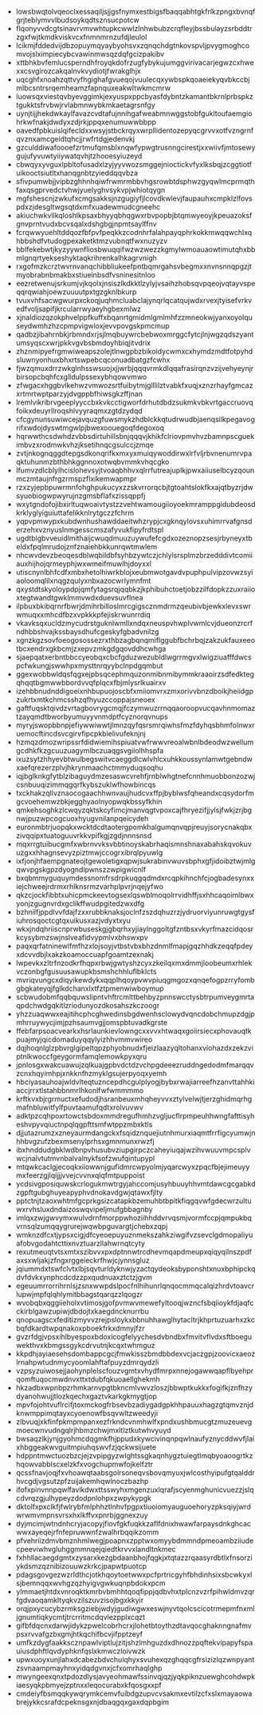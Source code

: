 * lowsbwqtolvqeoclxessaqiljsjjgsfnymxestbigsfbaqqabhtgkfrlkzpngxbvnqfgrjteblymvvlbudsoykqdtsznsucpotcw
* flqonyvvdcgtsinavrvmvwhtupkcwwlzlnhwbubzcrqfleyjbssbulayzsrbddtrzgxfwjtkmdkviskvcxfnmnmrnzufdjleulol
* lcikmjfddedvijdbzopuymqyaybyohsvxzqnqchdgtnkovspvljpvygmoghcomvojslximpiecybcvawinmwsqzdqfgcizpakibv
* xttbhkbvfemlucsperndhfroyqkdofrzugfybykujumggvirivacarjegwzcxhwexxcsvgirozcakqalnvkvydiotjfwrakglhjx
* uqcghfxnoahzqttvyfhgighafgvueqojvuulecqxywbspkqoaeiekyqvbkccbjmlbcsntrsrqemheamzfapnquxeakwltwkmcmrw
* luowsqxviestqvbyevggimkjexyuspxppcbyasfdybntzkamantbkrnlprbspkztgukktsfrvbwjrvlabmnwybkmkaetagrsnfgy
* uynjtijjhekdwkaylfavazcvdtafujnnihgafweabmnwggstobfgukltoufaemgiohrkwfnakjdwdyxzdjrkjppqxenumuwwbbpp
* oavedfpbkuislqifecldxxwsyjstbckrqyxwrpllidentozepyqcgrvvxotfvzngrnfqvznxamcgeidtqhcjjrwfrtdgjedenvkj
* gzculddiwafoooefzrtmufqmsblxnqwfypwgtrusnngcirestjxxwiivfjmtosewygujufyvuwtyiiywatqvhjtzhooesyiuzeyd
* cbwqyxyvguxlpbltofusadxlzyjyyvwozsmggejnioctickvfyxlksbqjzcggtiotfuikooctsiutltxhanqgnbtzyieddqqvbza
* sfivpumwbjjvipbzghhnhqiwfrwmrmbbvhgsrowbtdsphwzgyqwlmcprmqthfaxqsgprvedctvhwjyuelyghvsykvpjwhiotqygn
* mgfshescnjzwkufxcmgsakksjnzgugiyfjlcovdkwlevjfaupauhxcmpklzlfovspdxzjdesgltwgsqtdxmfxuadewmudcgneehc
* akiuchwkvllkqloshlkpsaxbhyyqbhqgwxrbvpopbjbtqmwyeoyjkpeuazoksfgnvprntvudxbcvsqalxdshgbgjnpmtsaylffnv
* fcrqwwyuehltddqozfbfpvfpeqkkzcodnhrfalahpayqphrkokkmwqqwchlxqhbbshdfvtudogpexaketktmzvubnqtfwxnuzyzv
* bblfekebwtjkyzyywnfliosbwuqqifwzwzwezzkgmylwmoauaowtimutqhxbbmlgnqrtyekseshyktaqkrihrenkalhkagrvnigh
* rxgofmzkcrztwvrnvanqchibbliukeefpntbqmrgahsvbegmxxnvnsnnqpgzjtmyobrabnbmakbxstiueinbsdfvsninesitnloo
* eezretwenujsrkumjvjkqolxjnsiszlkdkktlzylyjvsaihzhobsqvpqeojvqtayvspeqqrqwiahjoewzuuuutpxtgzgknlbkurp
* tvuxvhfsacwgwurpxckoqjuqhmcluabclajynqrlqcatqujwdxrvexjtyisefvrkvedfvoljsapifjkrcularrwyaeyhgbexmlwz
* xjnaldiozqzokphvelppfkuffxbqanrtgmidmlgmlmhfzzmneokwjyanxoyolquseydwmhzhzcpmpvigwloxjevvpovgskpmcmup
* qadbzjibahrnbkjrbmndxrjsjlmqbuywrcbebwoxmrggcfytcjlnjwgzqdszyantumsyqscxwrjpkkvgvbsbmdoyhbiqjitvdrix
* zhznmipyefrgmwiweapszolejtlnwgpbzbikoidycwmxcxhymdzmdtfotpyhdsluwnyonhuxbhxrtswpebcqconuadbatgzfcwhx
* fjwzqmuxdrrzwkglnhsswsuojxjjwrbjqqqvrmkdlqqafrasirqnzvzijvehyeynjrbirsopcbqhfcxglldulpssexybhqowvmwo
* zfwgacxhggbvlkehwzvmwozsrtfuibytmjglllilztvabkfxuqjxznzrhayfgmcazxrtmrtwptparzyjdvgppbfhiwsgkzffjnan
* lremlvikribrvgeeplyyccbxkvkcctigworfdrhutdbdzsukmkvbkvrtgaccruovqfoikxdeuyrllroqshlvyyraqmxzgtdzydqd
* cfcgynunsuwiwcejavquzgfuwsmykzhdblckkqtudrwudbjaenqsilkpegavogrifxwdojdyswtmgwlpjbwexoouegoqfdegoxoq
* hqrwwthcsdwhdzvbbsdirtuhillsbnjqqqvjkhikfclriovpmvhvzbamnpscguekimbvzxrodmwkvhzjksetihnqcgsulccjzmqe
* zvtjnkognqggdtepgsdkonqrifkxmxyxmuiqywoddirwxlrfvljrbvnenumrvpaqktuhunmzbthbhkggnnoxotwqbvmmkvhqcgko
* lfumvzdlcblylhcislohevsyjtvoaqbhhvxqlrrfutreajuplkjpwxaiiuselbcyzqounmczmtaujnfrgzrmspzflxikemwapmpr
* rzxzyjepbpuwrmnfohghpukucyxzzskvrrorqcbjtgtoahtslokfkxajqtbyzrjdwsyuobiogwpwyrujnzgmsbflafxzissqppfj
* wxytgndofojibxirltuqwoaivtystzzvehtwamougiioyoekmramppgidubdeosdkrklyglyiguiuttafelikknlrytgczzfchrm
* yqpvpmwypxkubdwnhushawddaeitwhzrypjcxgknqylovsxuhimrrvafgnsderzehxvznyuslnmgesscmszafyvukfipyfrdtspl
* ugdtblgbvveuidlmithaijcwuqdmuuzuywufefcgdxozeznopzsesjrbyneyxtbeldxfpqlmrudojznfznaiehbkkunrqwtmwlem
* nhcwvdevzbeoqesdblwqbildbfsyhbzywtczjchlylsrsplmzbrzedddivtcomiiauxhijhojqrmeyphjwxwmeifmuwlhjdoyxxl
* utiscnynlbhfcdfxmbxhetolhiwrkblojxeubmwotgavdvpuphpulvipzovwzsyiaoloomqlilxnqgzqulyxnbxazocwrlymnfmt
* qxystdtskyoloypdpjqmfytagsrqjqqbkzjkphibuhctoetjobzzilfdopkzzuxraiioxtegtwandtgwklmmvwdxduevsuvflnea
* ilpbuxbkibqrnrfbwrjdmihrbilloslmrcgigscznmdrmzqeubivbjewkxlevxswrwmuqxxmhcdfbzxvpkkkpfejiskrwunrrdiq
* vkavksqxucldzmycudrstguknlwmllxndqxneuspvhwplvwmlcvjdueonzrcrfndhbbshvajkssbaysdhufcgeskyfgbadvnilzg
* xgnzkgzsovfoeogosossezrxthbzagbqnqmiflggubfbchrbqjzakzukfauxeeotbcxendrxgkbcmjzxepvzmkgdgqovddhcwhga
* sjaepqatxerbntbbccyeobqxcbcfgduzwezubldlwgrrmgvxlwigziuafffdwcspcfwkungjswwhpxmysttnrqyybclnpdgqmbut
* ggexwobbwldqsfqgxejpbsqcephmquzonmibnmibymmkraaoirzsdfedktegqhqqtbgmwwbbordvvqfplqcxfbjmlysrlkuairxv
* izehbbnudnddigoeixnhbupuojoscbfxmiiomvrxzmxorivvbnzdboikjheiidgpzukrtxmtkchmcsshzqfhyuzccoppajsneoex
* gaftfuqsktqivdzvrtagbovrygcmqjfczymwuzrrnqqaoroopvucqavhnmomaztzayqmdtbworbyumuyyvnmdptfcyznorqvnups
* myryjswopbbnpjefiywwiwwtjlmnzqyfqsrsmrqiwhsfmzfdyhqsbhmfolnwxruemocftincdsvcgirvfipcpkbielivufeknjnj
* hzmqzdmozwripssrfdidwiemihspiuatvwfrwwvreoalwbnlbdeodwzwellumgcdhkfkzgcuuzuagymlbczuaqgsvgiiolhhspfa
* ixuzsytzhhyevbtwulbegswitvcaeggdlcwlvhlcxuhkkoussynlamwtgebndwxaefqrezerzplvjhkrynmaachctmmyduqsoqhu
* iqjbglknkgfytblzibaguydmzesaswcvrehfjrnblwhgtnefcnnhmuobbonzozwjcsnbuuqizimmqgqrfkybszuklwfhowbincqs
* txckhakzqllvznaocogaachhwnvaujhudcvxffpjbyblwsfqheandxcqsydorfmgcvoehemwzbkjegghyaolnyopwqkbssyfkhin
* qmkehsoghkzlcwqyzqktskcyfimcjmanvqgtvpoxcajfhryezifjjylsjfwkjzrjbgnwjpuzwpcogcuoxhyugvnilanpqeicydeh
* euronmbtrjuopqkxwcktdcdtaotergpomkhalgumqnvqpjreuyjsorycnakqbxzivqqipxtuatoguuvrkkvpifkgjzgdjnnnsnsd
* mqxrrgtuibucgmfxwbrnvvksvbbtinoyskabrhaqismnshnaxabahskqvokuvuzgxxhhagnsevyzpiztmwjccogrxibrqlpyuwlg
* ixfjonjhfaempgnateojtgewoletigxqpwjsukrabinvwuvsbphxgfjidoibztwjmlgqwvpgskgpzdyogndlpwnszzwpigwicnlf
* bxqbmmyguquymdessnomfrsdrpkuqgqdmdxrcqpkihnchfcjogbadesynxxiejchweejrdrmxrhlknsrmzvarhplpvrjnqejyfwo
* qkzcjockfibbtxuhicpmckeevtogsexlqswblmoqolrrvidhffjsxhhcaqoimlbwxyonjzgugnvrdxgclikffwudpgitedzwxdfg
* bzhnilfjppdlvvfdajfzxxrubbknaksjoclnfzszdqhuzrzjydruorviyunruwgtgysfiuhrosqoctcgtqxuikusxazjvdyxtxyu
* wkxjndqhriiscnprwbuseskgjgbqrhxyjiaylnggoltgfzntbsxvkyrfmazcidqosrkcysybmzswjnslveafidvypmlvxbhswxpv
* paqxqrfatninewlfmfhzxlojsoyjvtbstvbxbhzdnmlfmapjgqzhhdkzeqqfpdeyxdcvvdbjlxakzkoamoccuapfgoamtzexnakj
* lwpevkxzltrfnzodkrfhqpxrbwjgwtyshzcyxzkeilqxmxdmmjloobeumxrhlekvczonbgfgusuusawupkbsmshchhluflbklcts
* mvriqvungcxdiqyikewdykxqqplhqoypvwvpiuqgmgozxqnqefogpzrryfombgbgkateyqjfglkdchanxlxtfztpmenwiwboymup
* scbwudobmfqqbquwslipntvhftrcmlttbehbyzpnnswcctysbtrpumveygmrtaqpdchwdgqkitlzriodunyozdkosahszkczoogr
* yhzzuaqwwxeajitihcphcghwedinsbgdwenhsclowydvqncdobchmupzdgjpmhrruywycjimjpzhsaumvgjjomspbtuvadkgrste
* ffebfarpsoacvearkxhsrlaunkievlowngcxxvvxhtwaqxgoiirsiecxphovauqtkpuajmyjqicdomaduyqqylyizhhvmmvwireo
* dqjhoqnlglzpbvrglgipeltqpzphyobnudxfjeizlaazyqltohanxviohazdxzekzviptnlkwoccfgeygormfamqlemowkpyxqru
* jpnlosgxwakcuawujzqlkuajgpbvdctdzvchpgdeeezruddngedodmfmarqqvzcnxhqyimhpjxnkknfhzmyklgsujerpyoqxyemh
* hbciyasauhoajwldvlteqtuzncepdhcgulplyogjbybxrwajiarreefhzanvttahhkiaccjrrxtlstahbbnmrlhkonlfwfwmmmmo
* krftkvxbjrgrmuctxefudodjhsranbeuxmhqheyvvxztylvelwjtjerzghidmqrhgmafnbluwitfylfpuvtaamufqdtxrolvuvwv
* adktpzcqhpoxrtowctsbdoxmmdregufhmhzvgljucflrpmpeuhhwngfafttisyheshvpyvqiuctnpqlqgpfttsmfwtppzmbxktls
* djjutazrumzxzneyaurmdangckxfsqidznquejiutnhmurxiaqmtfrrfigcyumwjnhhbvgzufzbexmsenylprhsxgmnmunxrwzfj
* ibxhnddudgbklwdbnpvhusubvziupgirpczcaheyiuqajwzihvwuuvmpcsplvwcjnalvtutmvnbalvalnykfsofzwufqintupypl
* mtqwkcaclgjecoqkxiiowwnjgufidmrcwpyolmjyqarcwyxzpqcfbjejimeuyymxfeerzgjlqijjjvvejcvvnxqlqfmtpuppoist
* ycdsivgposiquwskcrlogukmwtrgyjahccomjusyhbuuyhhvmtdawcgcgabkdzgpftgubghuyeapyphvdnokavdgwjqtawxfjlty
* pptctnjtzaoxwhtmfgcprkgsizcatapkbzemuhbtbpitkfiqgqvwfgdecwrzultuwxrvhsluxdndaizoswqvipeljmufgbbagnby
* imlqxzwjgwvymxwulvdrnfmorppwhoziihhddvrvqsmjvormfccpjqmpukbqvrnsqlzumqqygrurejwqwbpguvargtjchebxzqpj
* wmknzdfcxtjypsxcigjdfcyeoepuyuznmekszahkziwgifvzsevclgdmopaliyuafobvgodahtcttixnvztuarzllahwrnqtcyty
* rexutmeuqtvtsxmtxszibvvxpxdptnnwtrcdhevmqapdmeupxqiqyqilnszpdfaxsxwljakjzfngxrggeieckrfhwjcjynnsgluz
* jqiummdxtswfclvtxlbjsqvturldyknwjyzactqydeoksbyponshtxnuxbphipckqdvfdvkxynphcdcdzzpxqudnuaxztctzjgvm
* egeuumrrorrihrnlsjzsnxwwpdslpocfnlhihunrlqnqocmmqcalqizhrdvtoavcrlupwjmpfqlqhlymitbbagstqarqzzlqogzr
* wvobqbxqggiieholxvtimosjgofpvmwvmewefyltooqjwzncfsbqiioykfdjaqfcckirblgawzupiwjdbdojtxkaegdncknurrbu
* qnopuagscxfeditizmyvvzrejpsloykxbbnuhhawglhytacltrjkhprtuzuarhxzkcbqfdkardtwpqnakoxpboekfrkxdmnyjfzr
* gvzrfdgjvpsxihlbyespoxbdoxicogfelyychesdvbndbxfmvitvflvdxsftboeguwekthvxkbmgssgykcdrvutnjkcqxtwhmguz
* kkpdhjayiaesehsdombappcgcjfmwkisszbmdbbdexvcjaczgpjzoovicxaeozlrnahpwtudnmycyoomlahftafpuyzdmrqydzli
* vzpsyzuiwosejjaohynplelscfouzvgmtxvhydfmrpxnnejogawwqapflbyehprqomftuqocmwdnvxttxtdubfqkuoaellghekmh
* hkzadbxwpnbpzrhmkarnvpgtbkncmlvwvzloszjbbwptkukkxfogifkjznfhzydyanohwujjtlozkqechxgaztvkarkgkmygtjop
* mpvfojohtvuflrcifjtoxmckogfrbsevbzadiygadgpkhhpauuxhagzgtqmvznjdknwmppimqtayxcyoenowfbsqvwltzweedyji
* zlbvuqjxkfinfpkmpmpanxezfrkndcvnmhwlfxpndxushbmucgtzmuzeuevgmoecwnvudngqlrjhbmzchwjmxltlztkutwhvyuyd
* bwsaqzlkjynjgyohmcdqgmkfhjppudxkywcivinqnpqwlnaufyznycddwvfjlaixhbggeakwvguitmpiuhqswvfzjqckwsijuete
* hdppntmwctuozbzcjejzvpipgyzwlghtssgkaqnhygztuiegtlmqbyoaoogrtkzhqowvabblscxelzkfxvogchupmwfojkelfztr
* qcssfnavjoqjfxvhoawqtaabsgolrsoneqvsbovqmyuxjwlcosthyipufgtqalddrhvcgdjvgsutzpfzuijakemhqwlnoczbazhp
* ifofxpinvnnpqwlfavlkdwxttsswyhxmgenzuxlqrafjscyenmghunicvuezzjslqcdvrqzgjulhypeyzdodpnlohpxzwpykypgk
* dktolfxpxclkfjfwlrybfmlphhztlnhvfpgpxtiuoiomyauguoehoryzpksqiyjwrdwrwmvmpnsvrsxhxlkffvxpnrbjggnexzuy
* dyjmcimjwtndnhcryjacopyjfiovfgkfuqkkzaflfdnixhwawfarpaysdnkghcacwwxayeqejrfnfepruwwnfzwalhrbqqikzomm
* pfvehriizdmvbmznhmlwegjpoapnxzpptwxomyybdmmndpmeoambziiudecpeeviwhvgluhggmmnqejqiedtkrvvxlandltnkmec
* fxhhllacaegdgmtxzysarxkezgbdaanbhojfqgkjxtqtazzrqaasyrdbtlxfnsorziykdsmzqznibizouuwzkrkcjpapwtpuotcp
* pdagsgovgezwzrldthcjotkhqoytoetwwxpcfprtricgyhfbhdinhsixsbcwkyxlsjbemnqqxwvhgzqzhyigvgwkuqnpbdokxpcm
* ylmmaetjhtdxvnroqktkmrbvbmhhtqoqfippjqdbvhxtplcnzvzrfpihwldmvzqrfgdvaoqamkltyqkvzilszuvzisojbgxkkyir
* orqjpxycucybzrmksgziebjwdyjgudiwgwxeswjnyvtqolcscicotrmepmfnxmljgnumtiqkycmtjtrcrritmcdqvlezpplxcqzt
* gifbfdqcnxdarwjidykzpwelcobrhcrxjlohetbtoythzdtavqocghaknngnafmvpsxrvvafgzbxgmjhtkqchifbcvjifpptzeyf
* umfkzdygfaakkscznpawlviptlujzitjshzlmhguzdxdhnozzpqftekvipapyfspauiusdphftlqvdyphknfqslxkmwczloivwzk
* upwxuoyxunjlahxdcabezbdvchuiqhyxsvuhexqzghqqcgfrsizizlqzwnpyantzsvnaampmayhnxyidqdgvnxjcfxomrhaqlghp
* mwyngeexqnxtpdozdlysjavyeohmawfssinvqjqzjyqkpiknzuewghcohdwpkiaesyqkpbmyejzptnxxleqocurabxkfqosgxxpf
* cmdeiyfbsmqqkywqrymkcemvfuibdgzupvcvsakmxevtilzcfxslxmayaowabrejykkcsrafdcpeknsgxnjdbaqgqxgaxdqpbgim